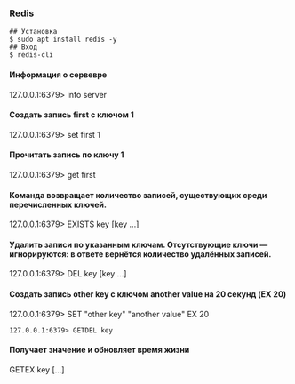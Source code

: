 ### Redis

```
## Установка
$ sudo apt install redis -y
## Вход
$ redis-cli
```

#### Информация о сервевре
127.0.0.1:6379> info server

#### Создать запись first с ключом 1
127.0.0.1:6379> set first 1

#### Прочитать запись по ключу 1
127.0.0.1:6379> get first

#### Команда возвращает количество записей, существующих среди перечисленных ключей.
127.0.0.1:6379> EXISTS key [key ...]

#### Удалить записи по указанным ключам. Отсутствующие ключи — игнорируются: в ответе вернётся количество удалённых записей.
127.0.0.1:6379> DEL key [key ...]

#### Создать запись other key с ключом another value на 20 секунд (EX 20)
127.0.0.1:6379> SET "other key" "another value" EX 20

```Получает значение и удаляет запись
127.0.0.1:6379> GETDEL key
```
#### Получает значение и обновляет время жизни
GETEX key [...]

